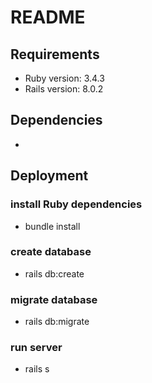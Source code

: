 # README

## Requirements

* Ruby version: 3.4.3
* Rails version: 8.0.2

## Dependencies

*

## Deployment

### install Ruby dependencies
* bundle install

### create database
* rails db:create

### migrate database
* rails db:migrate

### run server
* rails s